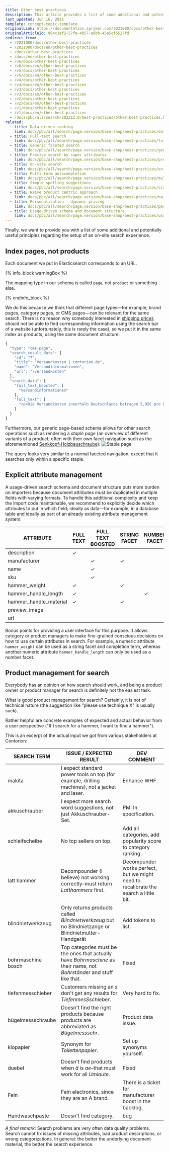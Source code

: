 ```yaml
---
title: Other best practices
description: This article provides a list of some additional and potentially useful principles regarding the setup of on-site search experience.
last_updated: Jun 16, 2021
template: concept-topic-template
originalLink: https://documentation.spryker.com/2021080/docs/other-best-practices
originalArticleId: 964c3ef2-57fe-4b57-a0bb-45a5cf6527fd
redirect_from:
  - /2021080/docs/other-best-practices
  - /2021080/docs/en/other-best-practices
  - /docs/other-best-practices
  - /docs/en/other-best-practices
  - /v6/docs/other-best-practices
  - /v6/docs/en/other-best-practices  
  - /v5/docs/other-best-practices
  - /v5/docs/en/other-best-practices  
  - /v4/docs/other-best-practices
  - /v4/docs/en/other-best-practices  
  - /v3/docs/other-best-practices
  - /v3/docs/en/other-best-practices  
  - /v2/docs/other-best-practices
  - /v2/docs/en/other-best-practices  
  - /v1/docs/other-best-practices
  - /v1/docs/en/other-best-practices
  - /docs/pbc/all/search/202212.0/best-practices/other-best-practices.html
related:
  - title: Data-driven ranking
    link: docs/pbc/all/search/page.version/base-shop/best-practices/data-driven-ranking.html
  - title: Full-text search
    link: docs/pbc/all/search/page.version/base-shop/best-practices/full-text-search.html
  - title: Generic faceted search
    link: docs/pbc/all/search/page.version/base-shop/best-practices/generic-faceted-search.html
  - title: Precise search by super attributes
    link: docs/pbc/all/search/page.version/base-shop/best-practices/precise-search-by-super-attributes.html
  - title: On-site search
    link: docs/pbc/all/search/page.version/base-shop/best-practices/on-site-search.html
  - title: Multi-term autocompletion
    link: docs/pbc/all/search/page.version/base-shop/best-practices/multi-term-auto-completion.html
  - title: Simple spelling suggestions
    link: docs/pbc/all/search/page.version/base-shop/best-practices/simple-spelling-suggestions.html
  - title: Naive product centric approach
    link: docs/pbc/all/search/page.version/base-shop/best-practices/naive-product-centric-approach.html
  - title: Personalization - dynamic pricing
    link: docs/pbc/all/search/page.version/base-shop/best-practices/personalization-dynamic-pricing.html
  - title: Usage-driven schema and document structure
    link: docs/pbc/all/search/page.version/base-shop/best-practices/usage-driven-schema-and-document-structure.html
---
```


Finally, we want to provide you with a list of some additional and potentially useful principles regarding the setup of an on-site search experience.

## Index pages, not products

Each document we put in Elasticsearch corresponds to an URL.

{% info_block warningBox %}

The mapping type in our schema is called `page`, not `product` or something else.

{% endinfo_block %}

We do this because we think that different page types—for example, brand pages, category pages, or CMS pages—can be relevant for the same search. There is no reason why somebody interested in [shipping prices](https://www.contorion.de/versandkosten) should not be able to find corresponding information using the search bar of a website (unfortunately, this is rarely the case), so we put it in the same index as products, using the same document structure:

```php
{
  "type": "cms-page",
  "search_result_data": {
    "id": "7",
    "title": "Versandkosten | contorion.de",
    "name": "Versandinformationen",
    "url": "/versandkosten"
  },
  "search_data": {
    "full_text_boosted": [
      "Versandinformationen"
    ],
    "full_text": [
      "<p>Die Versandkosten innerhalb Deutschlands betragen 5,95€ pro Bestellung. Ab einem Warenwert von %freeShippingPrice% liefert Contorion versandkostenfrei.</p><p>Contorion.de liefert im Moment nur nach Deutschland.</p> <p>Die Versandkosten innerhalb Deutschlands betragen 5,95€ pro Bestellung. Ab einem Warenwert von %freeShippingPrice% liefert Contorion versandkostenfrei.</p><p>Contorion.de liefert im Moment nur nach Deutschland.</p>"
    ]
  }
}
```

Furthermore, our generic page-based schema allows for other search operations such as rendering a _staple page_ (an overview of different variants of a product; often with their own facet navigation such as the aforementioned [Senkkopf-Holzbauschraube](https://www.contorion.de/)):
![Staple page](https://spryker.s3.eu-central-1.amazonaws.com/docs/Developer+Guide/Search+Engine/Other+Best+Practices/staple.png)

The query looks very similar to a normal faceted navigation, except that it searches only within a specific staple.

## Explicit attribute management

A usage-driven search schema and document structure puts more burden on importers because document attributes must be duplicated in multiple fields with varying formats. To handle this additional complexity and keep the import code maintainable, we recommend to explicitly decide which attributes to put in which field; ideally as data—for example, in a database table and ideally as part of an already existing attribute management system:

| ATTRIBUTE              | FULL TEXT | FULL TEXT BOOSTED | STRING FACET | NUMBER FACET | COMPLETION TERMS | SUGGESTION TERMS | SEARCH RESULT DATA |
| ---------------------- | --------- | ----------------- | ------------ | ------------ | ---------------- | ---------------- | ------------------ |
| description            | &check;   |                   |              |              |                  |                  |                    |
| manufacturer           |           | &check;           | &check;      |              | &check;          | &check;          | &check;            |
| name                   |           | &check;           |              |              | &check;          | &check;          | &check;            |
| sku                    |           | &check;           |              |              |                  |                  | &check;            |
| hammer_weight          | &check;   |                   | &check;      |              | &check;          |                  |                    |
| hammer_handle_length   | &check;   |                   |              | &check;      |                  |                  |                    |
| hammer_handle_material | &check;   |                   | &check;      |              | &check;          |                  |                    |
| preview_image          |           |                   |              |              |                  |                  | &check;            |
| url                    |           |                   |              |              |                  |                  | &check;            |

Bonus points for providing a user interface for this purpose. It allows category or product managers to make fine-grained conscious decisions on how to use certain attributes in search. For example, a numeric attribute `hammer_weight` can be used as a string facet and completion term, whereas another numeric attribute `hammer_handle_length` can only be used as a number facet.

## Product management for search

Everybody has an opinion on how search should work, and being a product owner or product manager for search is definitely not the easiest task.

What is good product management for search? Certainly, it is not of technical nature (the suggestion like "please use technique X" is usually suck).

Rather helpful are concrete examples of expected and actual behavior from a user perspective ("If I search for a hammer, I want to find a hammer").

This is an excerpt of the actual input we got from various stakeholders at Contorion:

| SEARCH TERM        | ISSUE / EXPECTED RESULT                                                                                                 | DEV COMMENT                                                                          |
| ------------------ | ----------------------------------------------------------------------------------------------------------------------- | ------------------------------------------------------------------------------------ |
| makita             | I expect standard power tools on top (for example, drilling machines), not a jacket and laser.                          | Enhance WHF.                                                                         |
| akkuschrauber      | I expect more search word suggestions, not just Akkuschrauber-Set.                                                      | PM: In specification.                                                                |
| schleifscheibe     | No top sellers on top.                                                                                                  | Add all categories, add popularity score to category ranking.                        |
| latt hammer        | Decompounder (I believe) not working correctly–must return _Latthammers_ first.                                         | Decompunder works perfect, but we might need to recalibrate the search a little bit. |
| blindnietwerkzeug  | Only returns products called _Blindnietwerkzeug_ but no Blindnietzange or Blindnietmutter-Handgerät                     | Add tokens to list.                                                                  |
| bohrmaschine bosch | Top categories must be the ones that actually have _Bohrmaschine_ as their name, not _Bohrständer_ and stuff like that. | Fixed                                                                                |  |  |  |
| tiefenmesschieber  | Customers missing an _s_ don't get any results for _TiefenmesSschieber_.                                                | Very hard to fix.                                                                    |
| bügelmessschraube  | Doesn't find the right products because products are abbreviated as _Bügelmessschr_.                                    | Product data issue.                                                                  |
| klopapier          | Synonym for _Toilettenpapier_.                                                                                          | Set up synonyms yourself.                                                            |
| duebel             | Doesn't find products when _ä_ is _ae_–that must work for all _Umlaute_.                                                | Fixed                                                                                |
| Fein               | Fein electronics, since they are an A brand.                                                                            | There is a ticket for manufacturer boost in the backlog.                             |
| Handwaschpaste     | Doesn't find category.                                                                                                  | bug                                                                                  |

*A final remark*: Search problems are very often data quality problems. Search cannot fix issues of missing attributes, bad product descriptions, or wrong categorizations. In general: the better the underlying document material, the better the search experience.
